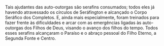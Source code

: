 ﻿Tais ajudantes das auto-outorgas são serafins consumados; todos eles já havendo atravessado os círculos de Seráfington e alcançado o Corpo Seráfico dos Completos. E, ainda mais especialmente, foram treinados para fazer frente às dificuldades e arcar com as emergências ligadas às auto-outorgas dos Filhos de Deus, visando o avanço dos filhos do tempo. Todos esses serafins alcançaram o Paraíso e o abraço pessoal do Filho Eterno, a Segunda Fonte e Centro.